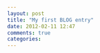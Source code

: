 ```yaml
---
layout: post
title: "My first BLOG entry"
date: 2012-02-11 12:47
comments: true
categories: 
---
```


